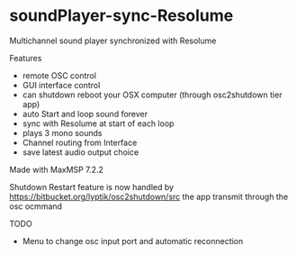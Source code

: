 # soundPlayer-sync-Resolume

Multichannel sound player synchronized with Resolume

Features

- remote OSC control
- GUI interface control
- can shutdown reboot your OSX computer (through osc2shutdown tier app)
- auto Start and loop sound forever
- sync with Resolume at start of each loop
- plays 3 mono sounds
- Channel routing from Interface
- save latest audio output choice

Made with MaxMSP 7.2.2

Shutdown Restart feature is now handled by https://bitbucket.org/lyptik/osc2shutdown/src the app transmit through the osc ocmmand

TODO

- Menu to change osc input port and automatic reconnection
